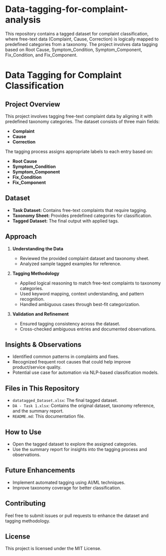 # Data-tagging-for-complaint-analysis
This repository contains a tagged dataset for complaint classification, where free-text data (Complaint, Cause, Correction) is logically mapped to predefined categories from a taxonomy. The project involves data tagging based on Root Cause, Symptom_Condition, Symptom_Component, Fix_Condition, and Fix_Component.
# Data Tagging for Complaint Classification

## Project Overview
This project involves tagging free-text complaint data by aligning it with predefined taxonomy categories. The dataset consists of three main fields:
- **Complaint**
- **Cause**
- **Correction**

The tagging process assigns appropriate labels to each entry based on:
- **Root Cause**
- **Symptom_Condition**
- **Symptom_Component**
- **Fix_Condition**
- **Fix_Component**

## Dataset
- **Task Dataset:** Contains free-text complaints that require tagging.
- **Taxonomy Sheet:** Provides predefined categories for classification.
- **Tagged Dataset:** The final output with applied tags.

## Approach
1. **Understanding the Data**
   - Reviewed the provided complaint dataset and taxonomy sheet.
   - Analyzed sample tagged examples for reference.

2. **Tagging Methodology**
   - Applied logical reasoning to match free-text complaints to taxonomy categories.
   - Used keyword mapping, context understanding, and pattern recognition.
   - Handled ambiguous cases through best-fit categorization.

3. **Validation and Refinement**
   - Ensured tagging consistency across the dataset.
   - Cross-checked ambiguous entries and documented observations.

## Insights & Observations
- Identified common patterns in complaints and fixes.
- Recognized frequent root causes that could help improve product/service quality.
- Potential use case for automation via NLP-based classification models.

## Files in This Repository
- `datatagged_Dataset.xlsx`: The final tagged dataset.
- `DA - Task 1.xlsx`: Contains the original dataset, taxonomy reference, and the summary report.
- `README.md`: This documentation file.

## How to Use
- Open the tagged dataset to explore the assigned categories.
- Use the summary report for insights into the tagging process and observations.

## Future Enhancements
- Implement automated tagging using AI/ML techniques.
- Improve taxonomy coverage for better classification.

## Contributing
Feel free to submit issues or pull requests to enhance the dataset and tagging methodology.

## License
This project is licensed under the MIT License.

